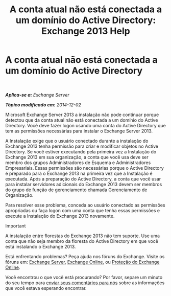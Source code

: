 ﻿---
title: 'A conta atual não está conectada a um domínio do Active Directory: Exchange 2013 Help'
TOCTitle: A conta atual não está conectada a um domínio do Active Directory
ms:assetid: 0e229d10-605a-420f-bf8b-58a7fcb5b259
ms:mtpsurl: https://technet.microsoft.com/pt-br/library/ms.exch.setupreadiness.loggedontodomain(v=EXCHG.150)
ms:contentKeyID: 50485002
ms.date: 05/22/2018
mtps_version: v=EXCHG.150
ms.translationtype: MT
---

# A conta atual não está conectada a um domínio do Active Directory

 

_**Aplica-se a:** Exchange Server_

_**Tópico modificado em:** 2014-12-02_

Microsoft Exchange Server 2013 a instalação não pode continuar porque detectou que da conta atual não está conectada a um domínio do Active Directory. Você deve fazer logon usando uma conta do Active Directory que tem as permissões necessárias para instalar o Exchange Server 2013.

A Instalação exige que o usuário conectado durante a instalação do Exchange 2013 tenha permissão para criar e modificar objetos no Active Directory. Se você estiver executando pela primeira vez a Instalação do Exchange 2013 em sua organização, a conta que você usa deve ser membro dos grupos Administradores de Esquema e Administradores Empresariais. Essas permissões são necessárias porque o Active Directory é preparado para o Exchange 2013 na primeira vez que a Instalação é executada. Após a preparação do Active Directory, a conta que você usar para instalar servidores adicionais do Exchange 2013 devem ser membros do grupo de função de gerenciamento chamada Gerenciamento de Organização.

Para resolver esse problema, conceda ao usuário conectado as permissões apropriadas ou faça logon com uma conta que tenha essas permissões e execute a Instalação do Exchange 2013 novamente.


> [!IMPORTANT]
> A instalação entre florestas do Exchange 2013 não tem suporte. Use uma conta que não seja membro da floresta do Active Directory em que você está instalando o Exchange 2013.



Está enfrentando problemas? Peça ajuda nos fóruns do Exchange. Visite os fóruns em: [Exchange Server](https://go.microsoft.com/fwlink/p/?linkid=60612), [Exchange Online](https://go.microsoft.com/fwlink/p/?linkid=267542), ou [Proteção do Exchange Online](https://go.microsoft.com/fwlink/p/?linkid=285351).

Você encontrou o que você está procurando? Por favor, separe um minuto do seu tempo para [enviar seus comentários para nós](mailto:exsetuphelpfeedback@microsoft.com?subject=exchange%202013%20setup%20help%20feedback) sobre as informações que você estava esperando encontrar.

